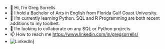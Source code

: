 - 👋 Hi, I’m Greg Sorrells
- 👀 I hold a Bachelor of Arts in English from Florida Gulf Coast University.
- 🌱 I’m currently learning Python. SQL and R Programming are both recent additions to my toolbelt.
- 💞️ I’m looking to collaborate on any SQL or Python projects.
- 📫 How to reach me https://www.linkedin.com/in/gregsorrells/
- ![LinkedIn](https://img.shields.io/badge/LinkedIn-#0A66C2?style=for-the-badge&logo=LinkedIn&logoColor=blue)]

<!---
oldgreg07/oldgreg07 is a ✨ special ✨ repository because its `README.md` (this file) appears on your GitHub profile.
You can click the Preview link to take a look at your changes.
--->
